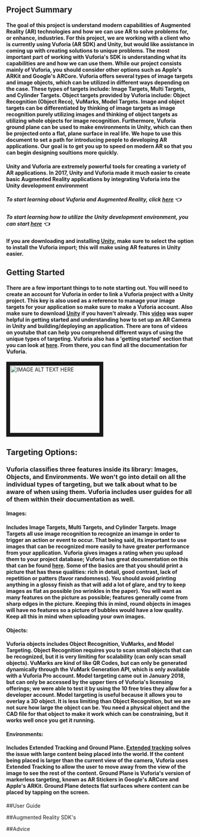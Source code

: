 ## Project Summary
#### 	The goal of this project is understand modern capabilities of Augmented Reality (AR) technologies and how we can use AR to solve problems for, or enhance, industries. For this project, we are working with a client who is currently using Vuforia (AR SDK) and Unity, but would like assistance in coming up with creating solutions to unique problems. The most important part of working with Vuforia's SDK is understanding what its capabilities are and how we can use them. While our project consists mainly of Vuforia, you should consider other options such as Apple's ARKit and Google's ARCore. Vuforia offers several types of image targets and image objects, which can be utilized in different ways depending on the case. These types of targets include: Image Targets, Multi Targets, and Cylinder Targets. Object targets provided by Vuforia include: Object Recognition (Object Reco), VuMarks, Model Targets. Image and object targets can be differentiated by thinking of image targets as image recognition purely utilizing images and thinking of object targets as utilizing whole objects for image recognition. Furthermore, Vuforia ground plane can be used to make environments in Unity, which can then be projected onto a flat, plane surface in real life. We hope to use this document to set a path for introducing people to developing AR applications. Our goal is to get you up to speed on modern AR so that you can begin designing soultions more quickly.

#### Unity and Vuforia are extremely powerful tools for creating a variety of AR applications. In 2017, Unity and Vuforia made it much easier to create basic Augmented Reality applications by integrating Vuforia into the Unity development environment
##### To start learning about Vuforia and Augmented Reality, click [here](https://library.vuforia.com/) :point_left:
##### To start learning how to utilize the Unity development environment, you can start [here](https://unity3d.com/learn/tutorials) :point_left:
<h4 class="markdown style="bottom-margin:50px;"> If you are downloading and installing <a href="https://unity3d.com/">Unity</a>, make sure to select the option to install the Vuforia import; this will make using AR features in Unity easier.</h4>

## Getting Started
#### There are a few important things to to note starting out. You will need to create an account for Vuforia in order to link a Vuforia project with a Unity project. This key is also used as a reference to manage your image targets for your application so make sure to make a Vuforia account. Also make sure to download [Unity](https://unity3d.com/) if you haven't already. This [video](https://www.youtube.com/watch?v=Fgd21lbhikU) was super helpful in getting started and understanding how to set up an AR Camera in Unity and building/deploying an application. There are tons of videos on youtube that can help you comprehend different ways of using the unique types of targeting. Vuforia also has a 'getting started' section that you can look at [here](https://library.vuforia.com/). From there, you can find all the documentation for Vuforia.
<a href="http://www.youtube.com/watch?feature=player_embedded&v=Fgd21lbhikU
" target="_blank"><img src="http://img.youtube.com/vi/Fgd21lbhikU/0.jpg" 
alt="IMAGE ALT TEXT HERE" width="240" height="180" border="10" /></a>


## Targeting Options:
### Vuforia classifies three features inside its library: Images, Objects, and Environments. We won't go into detail on all the individual types of targeting, but we talk about what to be aware of when using them. Vuforia includes user guides for all of them within their documentation as well.
#### Images: 
#### Includes Image Targets, Multi Targets, and Cylinder Targets. Image Targets all use image recognition to recognize an imamge in order to trigger an action or event to occur. That being said, its important to use images that can be recognized more easily to have greater performance from your application. Vuforia gives images a rating when you upload them to your project database; Vuforia has great documentation on this that can be found [here](https://library.vuforia.com/articles/Solution/Optimizing-Target-Detection-and-Tracking-Stability.html). Some of the basics are that you should print a picture that has these qualities: rich in detail, good contrast, lack of repetition or patters (favor randomness). You should avoid printing anything in a glossy finish as that will add a lot of glare, and try to keep images as flat as possible (no wrinkles in the paper). You will want as many features on the picture as possible; features generally come from sharp edges in the picture. Keeping this in mind, round objects in images will have no features so a picture of bubbles would have a low quality. Keep all this in mind when uploading your own images.

#### Objects: 
#### Vuforia objects includes Object Recognition, VuMarks, and Model Targeting. Object Recognition requires you to scan small objects that can be recognized, but it is very limiting for scalability (can only scan small objects). VuMarks are kind of like QR Codes, but can only be generated dynamically through the VuMark Generation API, which is only available with a Vuforia Pro account. Model targeting came out in January 2018, but can only be accessed by the upper tiers of Vuforia's licensing offerings; we were able to test it by using the 10 free tries they allow for a developer account. Model targeting is useful because it allows you to overlay a 3D object. It is less limiting than Object Recognition, but we are not sure how large the object can be. You need a physical object and the CAD file for that object to make it work which can be constraining, but it works well once you get it running.

#### Environments: 
#### Includes Extended Tracking and Ground Plane. [Extended tracking](https://library.vuforia.com/articles/Training/Extended-Tracking) solves the issue with large content being placed into the world. If the content being placed is larger than the current view of the camera, Vuforia uses Extended Tracking to allow the user to move away from the view of the image to see the rest of the content. Ground Plane is Vuforia's version of markerless targeting, known as AR Stickers in Google's ARCore and Apple's ARKit. Ground Plane detects flat surfaces where content can be placed by tapping on the screen. 

##User Guide


##Augmented Reality SDK's


##Advice
